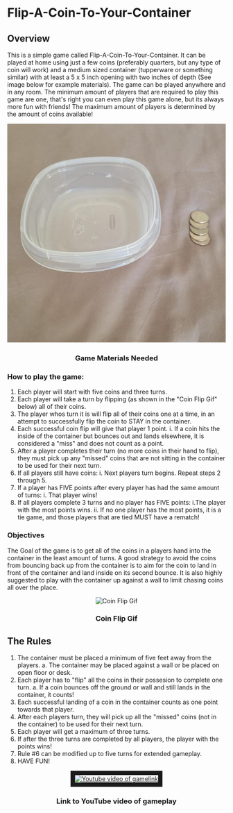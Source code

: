 # Flip-A-Coin-To-Your-Container 

## Overview
This is a simple game called Flip-A-Coin-To-Your-Container. It can be played at home using just a few coins (preferably quarters, but any type of coin will work) and a medium sized container (tupperware or something similar) with at least a 5 x 5 inch opening with two inches of depth (See image below for example materials). The game can be played anywhere and in any room. The minimum amount of players that are required to play this game are one, that's right you can even play this game alone, but its always more fun with friends! The maximum amount of players is determined by the amount of coins available!

<div align="center">
    <img alt="Game Materials" src="images/game_material.jpg">   
    <h3>Game Materials Needed</h3>
</div>

### How to play the game: 
1. Each player will start with five coins and three turns.
2. Each player will take a turn by flipping (as shown in the "Coin Flip Gif" below) all of their coins. 
3. The player whos turn it is will flip all of their coins one at a time, in an attempt to successfully flip the coin to STAY in the container.
4. Each successful coin flip will give that player 1 point. 
    i. If a coin hits the inside of the container but bounces out and lands elsewhere, it is considered a "miss" and does not count as a point.    
5. After a player completes their turn (no more coins in their hand to flip), they must pick up any "missed" coins that are not sitting in the container to be used for their next turn. 
6. If all players still have coins:
    i. Next players turn begins. Repeat steps 2 through 5.
7. If a player has FIVE points after every player has had the same amount of turns:
    i. That player wins!
8. If all players complete 3 turns and no player has FIVE points:
    i.The player with the most points wins.
    ii. If no one player has the most points, it is a tie game, and those players that are tied MUST have a rematch!

### Objectives
The Goal of the game is to get all of the coins in a players hand into the container in the least amount of turns. 
A good strategy to avoid the coins from bouncing back up from the container is to aim for the coin to land in front of the container and land inside on its second bounce. It is also highly suggested to play with the container up against a wall to limit chasing coins all over the place.

<div align="center">
    <img alt="Coin Flip Gif" src="images/coin_flip.gif">
    <h3>Coin Flip Gif</h3>
</div>

## The Rules
1. The container must be placed a minimum of five feet away from the players.
    a. The container may be placed against a wall or be placed on open floor or desk.
2. Each player has to "flip" all the coins in their possesion to complete one turn.
    a. If a coin bounces off the ground or wall and still lands in the container, it counts!
3. Each successful landing of a coin in the container counts as one point towards that player.
4. After each players turn, they will pick up all the "missed" coins (not in the container) to be used for their next turn. 
5. Each player will get a maximum of three turns.
6. If after the three turns are completed by all players, the player with the points wins!
7. Rule #6 can be modified up to five turns for extended gameplay.
8. HAVE FUN!
  

<div align="center">
    <a  href="http://www.youtube.com/watch?feature=player_embedded&v=aL_VvYCRE7E" 
        target="_blank">
            <img 
                src="http://img.youtube.com/vi/aL_VvYCRE7E/1.jpg" 
                alt="Youtube video of gamelink"     
                width="500"     
                height="500" 
                border="10" />
    </a>
    <h3>Link to YouTube video of gameplay</h3>
</div>
